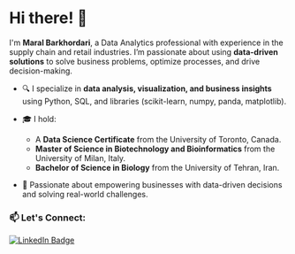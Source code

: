 # Hi there! 👋

I'm **Maral Barkhordari**, a Data Analytics professional with experience in the supply chain and retail industries. I’m passionate about using **data-driven solutions** to solve business problems, optimize processes, and drive decision-making.

- 🔍 I specialize in **data analysis, visualization, and business insights** using Python, SQL, and libraries (scikit-learn, numpy, panda, matplotlib).

- 🎓 I hold:
  - A **Data Science Certificate** from the University of Toronto, Canada.
  - **Master of Science in Biotechnology and Bioinformatics** from the University of Milan, Italy.
  - **Bachelor of Science in Biology** from the University of Tehran, Iran.
- 🌟 Passionate about empowering businesses with data-driven decisions and solving real-world challenges.


### 📫 Let's Connect:
[![LinkedIn Badge](https://img.shields.io/badge/LinkedIn-blue?style=for-the-badge&logo=linkedin&logoColor=white)](https://www.linkedin.com/in/maral-barkhordari)  
